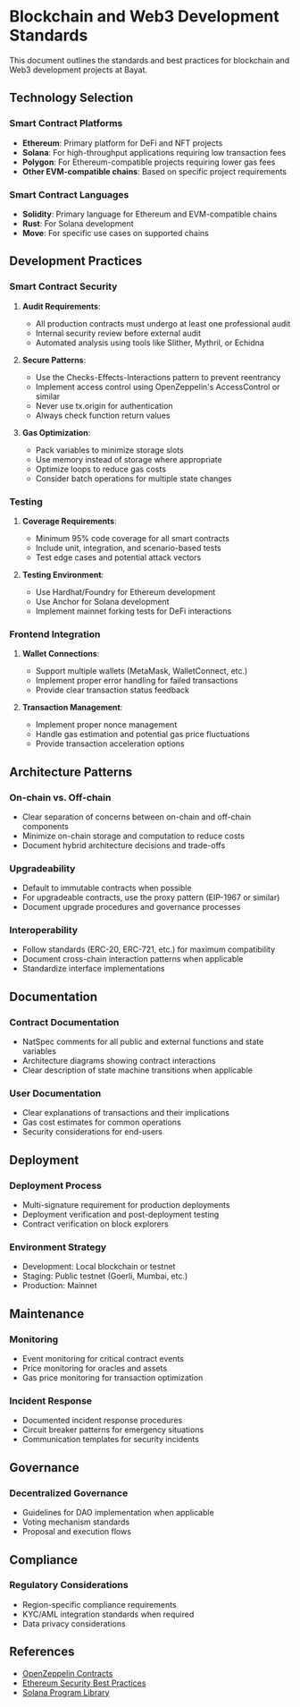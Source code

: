 # Blockchain and Web3 Development Standards

This document outlines the standards and best practices for blockchain and Web3 development projects at Bayat.

## Technology Selection

### Smart Contract Platforms
- **Ethereum**: Primary platform for DeFi and NFT projects
- **Solana**: For high-throughput applications requiring low transaction fees
- **Polygon**: For Ethereum-compatible projects requiring lower gas fees
- **Other EVM-compatible chains**: Based on specific project requirements

### Smart Contract Languages
- **Solidity**: Primary language for Ethereum and EVM-compatible chains
- **Rust**: For Solana development
- **Move**: For specific use cases on supported chains

## Development Practices

### Smart Contract Security
1. **Audit Requirements**:
   - All production contracts must undergo at least one professional audit
   - Internal security review before external audit
   - Automated analysis using tools like Slither, Mythril, or Echidna

2. **Secure Patterns**:
   - Use the Checks-Effects-Interactions pattern to prevent reentrancy
   - Implement access control using OpenZeppelin's AccessControl or similar
   - Never use tx.origin for authentication
   - Always check function return values

3. **Gas Optimization**:
   - Pack variables to minimize storage slots
   - Use memory instead of storage where appropriate
   - Optimize loops to reduce gas costs
   - Consider batch operations for multiple state changes

### Testing
1. **Coverage Requirements**:
   - Minimum 95% code coverage for all smart contracts
   - Include unit, integration, and scenario-based tests
   - Test edge cases and potential attack vectors

2. **Testing Environment**:
   - Use Hardhat/Foundry for Ethereum development
   - Use Anchor for Solana development
   - Implement mainnet forking tests for DeFi interactions

### Frontend Integration
1. **Wallet Connections**:
   - Support multiple wallets (MetaMask, WalletConnect, etc.)
   - Implement proper error handling for failed transactions
   - Provide clear transaction status feedback

2. **Transaction Management**:
   - Implement proper nonce management
   - Handle gas estimation and potential gas price fluctuations
   - Provide transaction acceleration options

## Architecture Patterns

### On-chain vs. Off-chain
- Clear separation of concerns between on-chain and off-chain components
- Minimize on-chain storage and computation to reduce costs
- Document hybrid architecture decisions and trade-offs

### Upgradeability
- Default to immutable contracts when possible
- For upgradeable contracts, use the proxy pattern (EIP-1967 or similar)
- Document upgrade procedures and governance processes

### Interoperability
- Follow standards (ERC-20, ERC-721, etc.) for maximum compatibility
- Document cross-chain interaction patterns when applicable
- Standardize interface implementations

## Documentation

### Contract Documentation
- NatSpec comments for all public and external functions and state variables
- Architecture diagrams showing contract interactions
- Clear description of state machine transitions when applicable

### User Documentation
- Clear explanations of transactions and their implications
- Gas cost estimates for common operations
- Security considerations for end-users

## Deployment

### Deployment Process
- Multi-signature requirement for production deployments
- Deployment verification and post-deployment testing
- Contract verification on block explorers

### Environment Strategy
- Development: Local blockchain or testnet
- Staging: Public testnet (Goerli, Mumbai, etc.)
- Production: Mainnet

## Maintenance

### Monitoring
- Event monitoring for critical contract events
- Price monitoring for oracles and assets
- Gas price monitoring for transaction optimization

### Incident Response
- Documented incident response procedures
- Circuit breaker patterns for emergency situations
- Communication templates for security incidents

## Governance

### Decentralized Governance
- Guidelines for DAO implementation when applicable
- Voting mechanism standards
- Proposal and execution flows

## Compliance

### Regulatory Considerations
- Region-specific compliance requirements
- KYC/AML integration standards when required
- Data privacy considerations

## References

- [OpenZeppelin Contracts](https://github.com/OpenZeppelin/openzeppelin-contracts)
- [Ethereum Security Best Practices](https://consensys.github.io/smart-contract-best-practices/)
- [Solana Program Library](https://github.com/solana-labs/solana-program-library) 